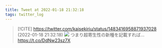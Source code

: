 ```yaml
---
title: Tweet at 2022-01-18 21:32:18
tags: twitter_log
---
```


> [!CITE] https://twitter.com/kaisekiriu/status/1483416958871937028 (2022-01-18 21:32:18)
> ![](https://twitter.com/kaisekiriu/status/1483416958871937028)
> つまり超寄生性の新種を記載すれば… https://t.co/DdNw23sz7X
